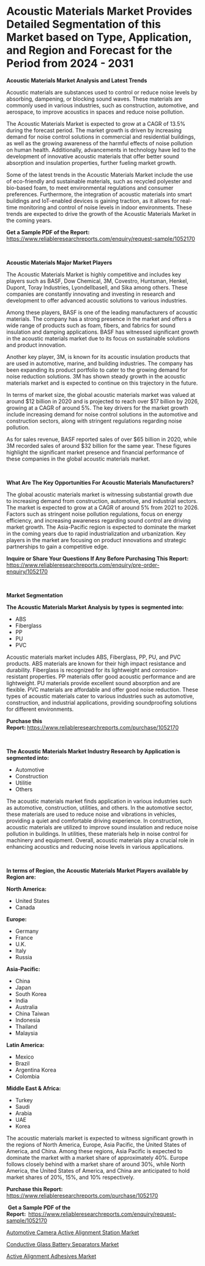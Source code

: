 <p><h1>Acoustic Materials Market Provides Detailed Segmentation of this Market based on Type, Application, and Region and Forecast for the Period from 2024 - 2031</h1></p><p><strong>Acoustic Materials Market Analysis and Latest Trends</strong></p>
<p><p>Acoustic materials are substances used to control or reduce noise levels by absorbing, dampening, or blocking sound waves. These materials are commonly used in various industries, such as construction, automotive, and aerospace, to improve acoustics in spaces and reduce noise pollution.</p><p>The Acoustic Materials Market is expected to grow at a CAGR of 13.5% during the forecast period. The market growth is driven by increasing demand for noise control solutions in commercial and residential buildings, as well as the growing awareness of the harmful effects of noise pollution on human health. Additionally, advancements in technology have led to the development of innovative acoustic materials that offer better sound absorption and insulation properties, further fueling market growth.</p><p>Some of the latest trends in the Acoustic Materials Market include the use of eco-friendly and sustainable materials, such as recycled polyester and bio-based foam, to meet environmental regulations and consumer preferences. Furthermore, the integration of acoustic materials into smart buildings and IoT-enabled devices is gaining traction, as it allows for real-time monitoring and control of noise levels in indoor environments. These trends are expected to drive the growth of the Acoustic Materials Market in the coming years.</p></p>
<p><strong>Get a Sample PDF of the Report:&nbsp;</strong> <a href="https://www.reliableresearchreports.com/enquiry/request-sample/1052170">https://www.reliableresearchreports.com/enquiry/request-sample/1052170</a></p>
<p>&nbsp;</p>
<p><strong>Acoustic Materials Major Market Players</strong></p>
<p><p>The Acoustic Materials Market is highly competitive and includes key players such as BASF, Dow Chemical, 3M, Covestro, Huntsman, Henkel, Dupont, Toray Industries, Lyondellbasell, and Sika among others. These companies are constantly innovating and investing in research and development to offer advanced acoustic solutions to various industries.</p><p>Among these players, BASF is one of the leading manufacturers of acoustic materials. The company has a strong presence in the market and offers a wide range of products such as foam, fibers, and fabrics for sound insulation and damping applications. BASF has witnessed significant growth in the acoustic materials market due to its focus on sustainable solutions and product innovation.</p><p>Another key player, 3M, is known for its acoustic insulation products that are used in automotive, marine, and building industries. The company has been expanding its product portfolio to cater to the growing demand for noise reduction solutions. 3M has shown steady growth in the acoustic materials market and is expected to continue on this trajectory in the future.</p><p>In terms of market size, the global acoustic materials market was valued at around $12 billion in 2020 and is projected to reach over $17 billion by 2026, growing at a CAGR of around 5%. The key drivers for the market growth include increasing demand for noise control solutions in the automotive and construction sectors, along with stringent regulations regarding noise pollution.</p><p>As for sales revenue, BASF reported sales of over $65 billion in 2020, while 3M recorded sales of around $32 billion for the same year. These figures highlight the significant market presence and financial performance of these companies in the global acoustic materials market.</p></p>
<p>&nbsp;</p>
<p><strong>What Are The Key Opportunities For Acoustic Materials Manufacturers?</strong></p>
<p><p>The global acoustic materials market is witnessing substantial growth due to increasing demand from construction, automotive, and industrial sectors. The market is expected to grow at a CAGR of around 5% from 2021 to 2026. Factors such as stringent noise pollution regulations, focus on energy efficiency, and increasing awareness regarding sound control are driving market growth. The Asia-Pacific region is expected to dominate the market in the coming years due to rapid industrialization and urbanization. Key players in the market are focusing on product innovations and strategic partnerships to gain a competitive edge.</p></p>
<p><strong>Inquire or Share Your Questions If Any Before Purchasing This Report:</strong> <a href="https://www.reliableresearchreports.com/enquiry/pre-order-enquiry/1052170">https://www.reliableresearchreports.com/enquiry/pre-order-enquiry/1052170</a></p>
<p>&nbsp;</p>
<p><strong>Market Segmentation</strong></p>
<p><strong>The Acoustic Materials Market Analysis by types is segmented into:</strong></p>
<p><ul><li>ABS</li><li>Fiberglass</li><li>PP</li><li>PU</li><li>PVC</li></ul></p>
<p><p>Acoustic materials market includes ABS, Fiberglass, PP, PU, and PVC products. ABS materials are known for their high impact resistance and durability. Fiberglass is recognized for its lightweight and corrosion-resistant properties. PP materials offer good acoustic performance and are lightweight. PU materials provide excellent sound absorption and are flexible. PVC materials are affordable and offer good noise reduction. These types of acoustic materials cater to various industries such as automotive, construction, and industrial applications, providing soundproofing solutions for different environments.</p></p>
<p><strong>Purchase this Report:&nbsp;</strong><a href="https://www.reliableresearchreports.com/purchase/1052170">https://www.reliableresearchreports.com/purchase/1052170</a></p>
<p>&nbsp;</p>
<p><strong>The Acoustic Materials Market Industry Research by Application is segmented into:</strong></p>
<p><ul><li>Automotive</li><li>Construction</li><li>Utilitie</li><li>Others</li></ul></p>
<p><p>The acoustic materials market finds application in various industries such as automotive, construction, utilities, and others. In the automotive sector, these materials are used to reduce noise and vibrations in vehicles, providing a quiet and comfortable driving experience. In construction, acoustic materials are utilized to improve sound insulation and reduce noise pollution in buildings. In utilities, these materials help in noise control for machinery and equipment. Overall, acoustic materials play a crucial role in enhancing acoustics and reducing noise levels in various applications.</p></p>
<p>&nbsp;</p>
<p><strong>In terms of Region, the Acoustic Materials Market Players available by Region are:</strong></p>
<p>
    <p> <strong> North America: </strong>
        <ul>
            <li>United States</li>
            <li>Canada</li>
        </ul>
        </p> 
    <p> <strong> Europe: </strong>
        <ul>
            <li>Germany</li>
            <li>France</li>
            <li>U.K.</li>
            <li>Italy</li>
            <li>Russia</li>
        </ul>
        </p> 
    <p> <strong> Asia-Pacific: </strong>
        <ul>
            <li>China</li>
            <li>Japan</li>
            <li>South Korea</li>
            <li>India</li>
            <li>Australia</li>
            <li>China Taiwan</li>
            <li>Indonesia</li>
            <li>Thailand</li>
            <li>Malaysia</li>
        </ul>
        </p> 
    <p> <strong> Latin America: </strong>
        <ul>
            <li>Mexico</li>
            <li>Brazil</li>
            <li>Argentina Korea</li>
            <li>Colombia</li>
        </ul>
        </p> 
    <p> <strong> Middle East & Africa: </strong>
        <ul>
            <li>Turkey</li>
            <li>Saudi</li>
            <li>Arabia</li>
            <li>UAE</li>
            <li>Korea</li>
        </ul>
    </p>
    </p>
<p><p>The acoustic materials market is expected to witness significant growth in the regions of North America, Europe, Asia Pacific, the United States of America, and China. Among these regions, Asia Pacific is expected to dominate the market with a market share of approximately 40%. Europe follows closely behind with a market share of around 30%, while North America, the United States of America, and China are anticipated to hold market shares of 20%, 15%, and 10% respectively.</p></p>
<p><strong>Purchase this Report: </strong><a href="https://www.reliableresearchreports.com/purchase/1052170">https://www.reliableresearchreports.com/purchase/1052170</a></p>
<p>&nbsp;<strong>Get a Sample PDF of the Report:&nbsp;&nbsp;</strong><a href="https://www.reliableresearchreports.com/enquiry/request-sample/1052170">https://www.reliableresearchreports.com/enquiry/request-sample/1052170</a></p>
<p><strong></strong></p>
<p><p><a href="https://view.publitas.com/reportprime-1/automotive-camera-active-alignment-station-market-size-growth-outlook-from-2023-to-2030-projecting-at-markets-trends-analysis-by-application-regional-outlook-and-revenue/">Automotive Camera Active Alignment Station Market</a></p><p><a href="https://view.publitas.com/reportprime-1/conductive-glass-battery-separators-market-research-report-unlocks-analysis-on-the-market-financial-status-market-size-and-market-revenue-upto-2030/">Conductive Glass Battery Separators Market</a></p><p><a href="https://view.publitas.com/reportprime-1/active-alignment-adhesives-market-research-report-forecasted-for-period-from-2023-2030-by-market-type-market-application-and-region/">Active Alignment Adhesives Market</a></p></p>